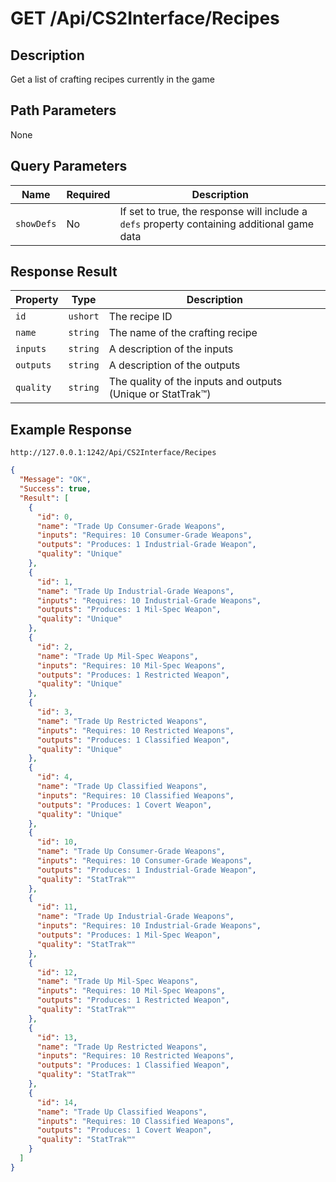 # GET /Api/CS2Interface/Recipes

## Description

Get a list of crafting recipes currently in the game

## Path Parameters

None

## Query Parameters

Name | Required | Description
--- | --- | ---
`showDefs` | No | If set to true, the response will include a `defs` property containing additional game data

## Response Result

Property | Type | Description
--- | --- | ---
`id` | `ushort` | The recipe ID
`name` | `string` | The name of the crafting recipe
`inputs` | `string` | A description of the inputs
`outputs` | `string` | A description of the outputs
`quality` | `string` | The quality of the inputs and outputs (Unique or StatTrak™)

## Example Response

```
http://127.0.0.1:1242/Api/CS2Interface/Recipes
```

```json
{
  "Message": "OK",
  "Success": true,
  "Result": [
    {
      "id": 0,
      "name": "Trade Up Consumer-Grade Weapons",
      "inputs": "Requires: 10 Consumer-Grade Weapons",
      "outputs": "Produces: 1 Industrial-Grade Weapon",
      "quality": "Unique"
    },
    {
      "id": 1,
      "name": "Trade Up Industrial-Grade Weapons",
      "inputs": "Requires: 10 Industrial-Grade Weapons",
      "outputs": "Produces: 1 Mil-Spec Weapon",
      "quality": "Unique"
    },
    {
      "id": 2,
      "name": "Trade Up Mil-Spec Weapons",
      "inputs": "Requires: 10 Mil-Spec Weapons",
      "outputs": "Produces: 1 Restricted Weapon",
      "quality": "Unique"
    },
    {
      "id": 3,
      "name": "Trade Up Restricted Weapons",
      "inputs": "Requires: 10 Restricted Weapons",
      "outputs": "Produces: 1 Classified Weapon",
      "quality": "Unique"
    },
    {
      "id": 4,
      "name": "Trade Up Classified Weapons",
      "inputs": "Requires: 10 Classified Weapons",
      "outputs": "Produces: 1 Covert Weapon",
      "quality": "Unique"
    },
    {
      "id": 10,
      "name": "Trade Up Consumer-Grade Weapons",
      "inputs": "Requires: 10 Consumer-Grade Weapons",
      "outputs": "Produces: 1 Industrial-Grade Weapon",
      "quality": "StatTrak™"
    },
    {
      "id": 11,
      "name": "Trade Up Industrial-Grade Weapons",
      "inputs": "Requires: 10 Industrial-Grade Weapons",
      "outputs": "Produces: 1 Mil-Spec Weapon",
      "quality": "StatTrak™"
    },
    {
      "id": 12,
      "name": "Trade Up Mil-Spec Weapons",
      "inputs": "Requires: 10 Mil-Spec Weapons",
      "outputs": "Produces: 1 Restricted Weapon",
      "quality": "StatTrak™"
    },
    {
      "id": 13,
      "name": "Trade Up Restricted Weapons",
      "inputs": "Requires: 10 Restricted Weapons",
      "outputs": "Produces: 1 Classified Weapon",
      "quality": "StatTrak™"
    },
    {
      "id": 14,
      "name": "Trade Up Classified Weapons",
      "inputs": "Requires: 10 Classified Weapons",
      "outputs": "Produces: 1 Covert Weapon",
      "quality": "StatTrak™"
    }
  ]
}
```
